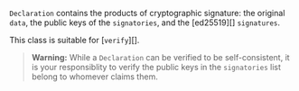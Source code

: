 `Declaration` contains the products of cryptographic signature: the original `data`, the public keys of the `signatories`, and the [ed25519][] `signatures`.

This class is suitable for [`verify`][].

> **Warning:** While a `Declaration` can be verified to be self-consistent, it is your responsiblity to verify the public keys in the `signatories` list belong to whomever claims them.
